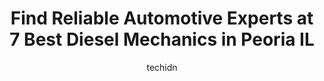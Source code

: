 ---
layout: ampstory
image: https://images.unsplash.com/photo-1626302592989-84fe1c211d7d?ixlib=rb-4.0.3&ixid=MnwxMjA3fDB8MHxwaG90by1wYWdlfHx8fGVufDB8fHx8&auto=format&fit=crop&w=640&h=853&q=80
author: techidn
featured: false
description: When it comes to maintaining and repairing your vehicle in Peoria IL, USA, you deserve nothing but the best. Thats why the 7 best Diesel Mechanic in the area are here to offer their experti
title: Find Reliable Automotive Experts at 7 Best Diesel Mechanics in Peoria IL
cover:
   title: Find Reliable Automotive Experts at 7 Best Diesel Mechanics in Peoria IL
   subtitle: Rickpate
   background: https://images.unsplash.com/photo-1626302592989-84fe1c211d7d?ixlib=rb-4.0.3&ixid=MnwxMjA3fDB8MHxwaG90by1wYWdlfHx8fGVufDB8fHx8&auto=format&fit=crop&w=640&h=853&q=80

pages: 
 - layout: thirds
   top: <h1>#1 Hiller Automotive</h1>
   bottom: "<p>Hiller Automotive is THE place for great service and guest service! They explain their findings before proceeding and give estimates if you need one! Every person that wo</p>"
   background: https://www.knot35.com/toplist/wp-content/uploads/2023/06/best-diesel-mechanic-1-in-peoria-il-1685836521.jpeg
   backgroundblur: true
 - layout: thirds
   top: <h1>#2 Johns Automotive Repair Shop</h1>
   bottom: "<p>2205 N University St, Peoria, IL 61604, United States</p>"
   background: https://www.knot35.com/toplist/wp-content/uploads/2023/06/best-diesel-mechanic-2-in-peoria-il-1685836522.jpeg
   cta:
      link: https://www.knot35.com/toplist/find-reliable-automotive-experts-at-7-best-diesel-mechanics-in-peoria-il/
      text: Find Reliable Automotive Experts at 7 Best Diesel Mechanics in Peoria IL
 - layout: thirds
   top: <h1>#3 Sams Import Auto Repair</h1>
   bottom: "<p>1120 W Pioneer Pkwy, Peoria, IL 61615, United States</p>"
   background: https://www.knot35.com/toplist/wp-content/uploads/2023/06/best-diesel-mechanic-3-in-peoria-il-1685836522.jpeg
   cta:
      link: https://www.knot35.com/toplist/find-reliable-automotive-experts-at-7-best-diesel-mechanics-in-peoria-il/
      text: Find Reliable Automotive Experts at 7 Best Diesel Mechanics in Peoria IL
 - layout: thirds
   top: <h1>#4 Dougs Automotive</h1>
   bottom: "<p>4122 W Southport Rd, Peoria, IL 61615, United States</p>"
   background: https://images.unsplash.com/photo-1608411404720-c8f0417bcdba?ixlib=rb-4.0.3&ixid=MnwxMjA3fDB8MHxwaG90by1wYWdlfHx8fGVufDB8fHx8&auto=format&fit=crop&w=640&h=853&q=80
   cta:
      link: https://www.knot35.com/toplist/find-reliable-automotive-experts-at-7-best-diesel-mechanics-in-peoria-il/
      text: Find Reliable Automotive Experts at 7 Best Diesel Mechanics in Peoria IL
 - layout: thirds
   top: <h1>#5 Pro Automotive</h1>
   bottom: "<p>8000 N Hale Ave, Peoria, IL 61615, United States</p>"
   background: https://images.unsplash.com/photo-1540457036297-448b6b99e91c?ixlib=rb-4.0.3&ixid=MnwxMjA3fDB8MHxwaG90by1wYWdlfHx8fGVufDB8fHx8&auto=format&fit=crop&w=640&h=853&q=80
   cta:
      link: https://www.knot35.com/toplist/find-reliable-automotive-experts-at-7-best-diesel-mechanics-in-peoria-il/
      text: Find Reliable Automotive Experts at 7 Best Diesel Mechanics in Peoria IL
 - layout: thirds
   top: <h1>#6 Mikes Auto Services</h1>
   bottom: "<p>2516 N Sterling Ave, Peoria, IL 61604, United States</p>"
   background: https://images.unsplash.com/photo-1604871000636-074fa5117945?ixlib=rb-4.0.3&ixid=MnwxMjA3fDB8MHxwaG90by1wYWdlfHx8fGVufDB8fHx8&auto=format&fit=crop&w=640&h=853&q=80
   cta:
      link: https://www.knot35.com/toplist/find-reliable-automotive-experts-at-7-best-diesel-mechanics-in-peoria-il/
      text: Find Reliable Automotive Experts at 7 Best Diesel Mechanics in Peoria IL
 - layout: thirds
   top: <h1>#7 Trac Automotive</h1>
   bottom: "<p>3028 N Sterling Ave, Peoria, IL 61604, United States</p>"
   background: https://images.unsplash.com/photo-1531169509526-f8f1fdaa4a67?ixlib=rb-4.0.3&ixid=MnwxMjA3fDB8MHxwaG90by1wYWdlfHx8fGVufDB8fHx8&auto=format&fit=crop&w=640&h=853&q=80
   cta:
      link: https://www.knot35.com/toplist/find-reliable-automotive-experts-at-7-best-diesel-mechanics-in-peoria-il/
      text: Find Reliable Automotive Experts at 7 Best Diesel Mechanics in Peoria IL
 - layout: thirds
   middle: Continue reading...
   background: https://images.unsplash.com/photo-1620421680010-0766ff230392?ixlib=rb-4.0.3&ixid=MnwxMjA3fDB8MHxwaG90by1wYWdlfHx8fGVufDB8fHx8&auto=format&fit=crop&w=640&h=853&q=80
   cta:
      link: https://www.knot35.com/toplist/find-reliable-automotive-experts-at-7-best-diesel-mechanics-in-peoria-il/
      text: Find Reliable Automotive Experts at 7 Best Diesel Mechanics in Peoria IL
      
---